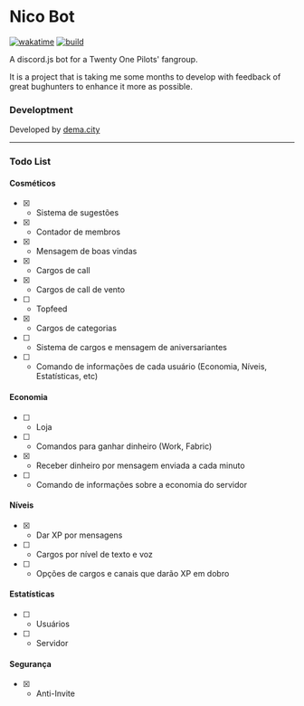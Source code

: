 # Nico Bot
[![wakatime](https://wakatime.com/badge/github/jurgenjacobsen/nico.svg)](https://wakatime.com/badge/github/jurgenjacobsen/nico)
[![build](https://img.shields.io/github/checks-status/jurgenjacobsen/nico/main?style=flat-square)](https://img.shields.io/github/checks-status/jurgenjacobsen/nico/main)

A discord.js bot for a Twenty One Pilots' fangroup.

It is a project that is taking me some months to develop with feedback of great bughunters to enhance it more as possible.

### Developtment
Developed by [dema.city](https://dema.city/join)

___
### Todo List
#### Cosméticos

- [X] - Sistema de sugestões
- [X] - Contador de membros
- [X] - Mensagem de boas vindas
- [X] - Cargos de call
- [X] - Cargos de call de vento
- [ ] - Topfeed
- [X] - Cargos de categorias
- [ ] - Sistema de cargos e mensagem de aniversariantes
- [ ] - Comando de informações de cada usuário (Economia, Níveis, Estatísticas, etc)

#### Economia

- [ ] - Loja
- [ ] - Comandos para ganhar dinheiro (Work, Fabric)
- [X] - Receber dinheiro por mensagem enviada a cada minuto
- [ ] - Comando de informações sobre a economia do servidor

#### Níveis

- [X] - Dar XP por mensagens 
- [ ] - Cargos por nível de texto e voz
- [ ] - Opções de cargos e canais que darão XP em dobro

#### Estatísticas

- [ ] - Usuários
- [ ] - Servidor

#### Segurança
- [X] - Anti-Invite